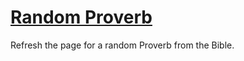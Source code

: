 # [Random Proverb](https://buchh.fun/proverb)

Refresh the page for a random Proverb from the Bible.
